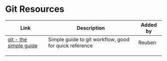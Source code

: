 # Git Resources


| Link | Description | Added by |
| -------- | -------- | -------- |
| [git - the simple guide](http://rogerdudler.github.io/git-guide/)|Simple guide to git workflow, good for quick reference | Reuben|
| | | |
| | | |
| | | |
